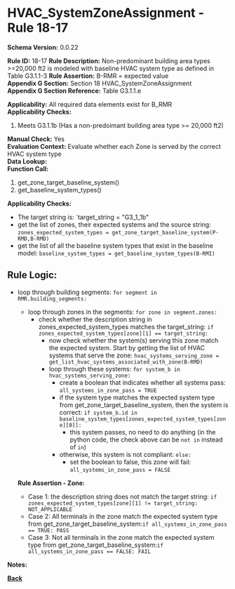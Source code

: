 # HVAC_SystemZoneAssignment - Rule 18-17 
**Schema Version:** 0.0.22  

**Rule ID:** 18-17
**Rule Description:** Non-predominant building area types >=20,000 ft2 is modeled with baseline HVAC system type as defined in Table G3.1.1-3
**Rule Assertion:** B-RMR = expected value  
**Appendix G Section:** Section 18 HVAC_SystemZoneAssignment  
**Appendix G Section Reference:** Table G3.1.1.e

**Applicability:** All required data elements exist for B_RMR  
**Applicability Checks:**  

1. Meets G3.1.1b (Has a non-predoimant building area type >= 20,000 ft2)

**Manual Check:** Yes  
**Evaluation Context:** Evaluate whether each Zone is served by the correct HVAC system type  
**Data Lookup:**   
**Function Call:** 

1. get_zone_target_baseline_system()
2. get_baseline_system_types()


**Applicability Checks:**
- The target string is: `target_string = "G3_1_1b"
- get the list of zones, their expected systems and the source string: `zones_expected_system_types = get_zone_target_baseline_system(P-RMD,B-RMD)`
- get the list of all the baseline system types that exist in the baseline model: `baseline_system_types = get_baseline_system_types(B-RMI)`

## Rule Logic:  
- loop through building segments: `for segment in RMR.building_segments:`
	- loop through zones in the segments: `for zone in segment.zones:`
		- check whether the description string in zones_expected_system_types matches the target_string: `if zones_expected_system_types[zone][1] == target_string:`
			- now check whether the system(s) serving this zone match the expected system.  Start by getting the list of HVAC systems that serve the zone: `hvac_systems_serving_zone = get_list_hvac_systems_associated_with_zone(B-RMD)`
			- loop through these systems: `for system_b in hvac_systems_serving_zone:`
				- create a boolean that indicates whether all systems pass: `all_systems_in_zone_pass = TRUE`
				- if the system type matches the expected system type from get_zone_target_baseline_system, then the system is correct: `if system_b.id in baseline_system_types[zones_expected_system_types[zone][0]]:`
					- this system passes, no need to do anything (in the python code, the check above can be `not in` instead of `in`)
				- otherwise, this system is not compliant: `else:`
					- set the boolean to false, this zone will fail: `all_systems_in_zone_pass = FALSE`

  **Rule Assertion - Zone:**

  - Case 1: the description string does not match the target string: `if zones_expected_system_types[zone][1] != target_string: NOT_APPLICABLE`
  - Case 2: All terminals in the zone match the expected system type from get_zone_target_baseline_system:`if all_systems_in_zone_pass == TRUE: PASS`
  - Case 3: Not all terminals in the zone match the expected system type from get_zone_target_baseline_system:`if all_systems_in_zone_pass == FALSE: FAIL`

**Notes:**

**[Back](../_toc.md)**
